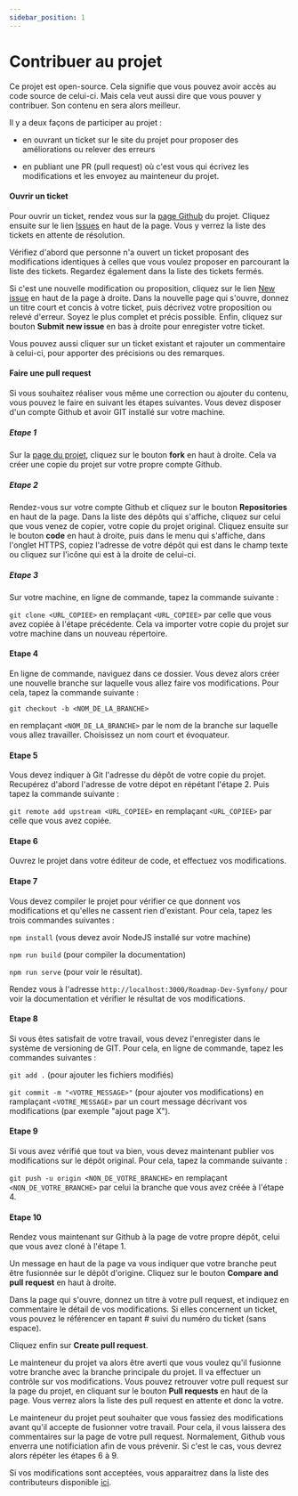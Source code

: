 ```yaml
---
sidebar_position: 1
---
```


# Contribuer au projet

Ce projet est open-source. Cela signifie que vous pouvez avoir accès au code source de celui-ci. Mais cela veut aussi dire que vous pouver y contribuer. Son contenu en sera alors meilleur.

Il y a deux façons de participer au projet : 

- en ouvrant un ticket sur le site du projet pour proposer des améliorations ou relever des erreurs

- en publiant une PR (pull request) où c'est vous qui écrivez les modifications et les envoyez au mainteneur du projet.

#### Ouvrir un ticket

Pour ouvrir un ticket, rendez vous sur la [page Github](https://github.com/yoanbernabeu/Roadmap-Dev-Symfony) du projet. Cliquez ensuite sur le lien [Issues](https://github.com/yoanbernabeu/Roadmap-Dev-Symfony/issues) en haut de la page. Vous y verrez la liste des tickets en attente de résolution. 

Vérifiez d'abord que personne n'a ouvert un ticket proposant des modifications identiques à celles que vous voulez proposer en parcourant la liste des tickets. Regardez également dans la liste des tickets fermés.

Si c'est une nouvelle modification ou proposition, cliquez sur le lien [New issue](https://github.com/yoanbernabeu/Roadmap-Dev-Symfony/issues/new) en haut de la page à droite. Dans la nouvelle page qui s'ouvre, donnez un titre court et concis à votre ticket, puis décrivez votre proposition ou relevé d'erreur. Soyez le plus complet et précis possible. Enfin, cliquez sur bouton **Submit new issue** en bas à droite pour enregister votre ticket.

Vous pouvez aussi cliquer sur un ticket existant et rajouter un commentaire à celui-ci, pour apporter des précisions ou des remarques.

#### Faire une pull request

Si vous souhaitez réaliser vous même une correction ou ajouter du contenu, vous pouvez le faire en suivant les étapes suivantes. Vous devez disposer d'un compte Github et avoir GIT installé sur votre machine.

##### Etape 1

Sur la [page du projet](https://github.com/yoanbernabeu/Roadmap-Dev-Symfony), cliquez sur le bouton **fork** en haut à droite. Cela va créer une copie du projet sur votre propre compte Github.

##### Etape 2

Rendez-vous sur votre compte Github et cliquez sur le bouton **Repositories** en haut de la page. Dans la liste des dépôts qui s'affiche, cliquez sur celui que vous venez de copier, votre copie du projet original. Cliquez ensuite sur le bouton **code** en haut à droite, puis dans le menu qui s'affiche, dans l'onglet HTTPS, copiez l'adresse de votre dépôt qui est dans le champ texte ou cliquez sur l'icône qui est à la droite de celui-ci.

##### Etape 3

Sur votre machine, en ligne de commande, tapez la commande suivante : 

```git clone <URL_COPIEE>``` en remplaçant ```<URL_COPIEE>``` par celle que vous avez copiée à l'étape précédente. Cela va importer votre copie du projet sur votre machine dans un nouveau répertoire.

#### Etape 4

En ligne de commande, naviguez dans ce dossier. Vous devez alors créer une nouvelle branche sur laquelle vous allez faire vos modifications. Pour cela, tapez la commande suivante :

```git checkout -b <NOM_DE_LA_BRANCHE>```

en remplaçant ```<NOM_DE_LA_BRANCHE>``` par le nom de la branche sur laquelle vous allez travailler. Choisissez un nom court et évoquateur.

#### Etape 5

Vous devez indiquer à Git l'adresse du dépôt de votre copie du projet. Recupérez d'abord l'adresse de votre dépot en répétant l'étape 2. Puis tapez la commande suivante : 

```git remote add upstream <URL_COPIEE>``` en remplaçant ```<URL_COPIEE>``` par celle que vous avez copiée.

#### Etape 6

Ouvrez le projet dans votre éditeur de code, et effectuez vos modifications.

#### Etape 7

Vous devez compiler le projet pour vérifier ce que donnent vos modifications et qu'elles ne cassent rien d'existant. Pour cela, tapez les trois commandes suivantes :

```npm install``` (vous devez avoir NodeJS installé sur votre machine)

```npm run build``` (pour compiler la documentation)

```npm run serve``` (pour voir le résultat).

Rendez vous à l'adresse ```http://localhost:3000/Roadmap-Dev-Symfony/``` pour voir la documentation et vérifier le résultat de vos modifications.

#### Etape 8

Si vous êtes satisfait de votre travail, vous devez l'enregister dans le système de versioning de GIT. Pour cela, en ligne de commande, tapez les commandes suivantes : 

```git add .``` (pour ajouter les fichiers modifiés)

```git commit -m "<VOTRE_MESSAGE>"``` (pour ajouter vos modifications) en ramplaçant ```<VOTRE_MESSAGE>``` par un court message décrivant vos modifications (par exemple "ajout page X").

#### Etape 9

Si vous avez vérifié que tout va bien, vous devez maintenant publier vos modifications sur le dépôt original. Pour cela, tapez la commande suivante : 

```git push -u origin <NON_DE_VOTRE_BRANCHE>``` en remplaçant ```<NON_DE_VOTRE_BRANCHE>``` par celui la branche que vous avez créée à l'étape 4.

#### Etape 10

Rendez vous maintenant sur Github à la page de votre propre dépôt, celui que vous avez cloné à l'étape 1. 

Un message en haut de la page va vous indiquer que votre branche peut être fusionnée sur le dépôt d'origine. Cliquez sur le bouton **Compare and pull request** en haut à droite.

Dans la page qui s'ouvre, donnez un titre à votre pull request, et indiquez en commentaire le détail de vos modifications. Si elles concernent un ticket, vous pouvez le référencer en tapant # suivi du numéro du ticket (sans espace).

Cliquez enfin sur **Create pull request**.

Le mainteneur du projet va alors être averti que vous voulez qu'il fusionne votre branche avec la branche principale du projet. Il va effectuer un contrôle sur vos modifications. Vous pouvez retrouver votre pull request sur la page du projet, en cliquant sur le bouton **Pull requests** en haut de la page. Vous verrez alors la liste des pull request en attente et donc la votre.

Le mainteneur du projet peut souhaiter que vous fassiez des modifications avant qu'il accepte de fusionner votre travail. Pour cela, il vous laissera des commentaires sur la page de votre pull request. Normalement, Github vous enverra une notificiation afin de vous prévenir. Si c'est le cas, vous devrez alors répéter les étapes 6 à 9.

Si vos modifications sont acceptées, vous apparaitrez dans la liste des contributeurs disponible [ici](https://github.com/yoanbernabeu/Roadmap-Dev-Symfony/graphs/contributors).

